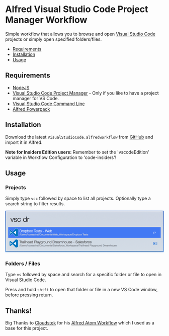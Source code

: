 # Alfred Visual Studio Code Project Manager Workflow

Simple workflow that allows you to browse and open [Visual Studio Code](https://code.visualstudio.com/) projects or simply open specified folders/files.

* [Requirements](#requirements)
* [Installation](#installation)
* [Usage](#usage)

## Requirements

* [NodeJS](https://nodejs.org)
* [Visual Studio Code Project Manager](https://marketplace.visualstudio.com/items?itemName=alefragnani.project-manager) - Only if you like to have a project manager for VS Code.
* [Visual Studio Code Command Line](https://code.visualstudio.com/docs/setup/mac)
* [Alfred Powerpack](https://www.alfredapp.com/powerpack)

## Installation

Download the latest `VisualStudioCode.alfredworkflow` from [GitHub](https://github.com/konstantinbueschel/alfred-vs-code/releases) and import it in Alfred.

**Note for Insiders Edition users:** Remember to set the 'vscodeEdition' variable in Workflow Configuration to 'code-insiders'!

## Usage

### Projects

Simply type `vsc` followed by space to list all projects. Optionally type a search string to filter results.

![alfred-vs-code](documentation/screenshot.png)

### Folders / Files

Type `vs` followed by space and search for a specific folder or file to open in Visual Studio Code.

Press and hold `shift` to open that folder or file in a new VS Code window, before pressing return.

## Thanks!

Big Thanks to [Cloudstek](https://github.com/Cloudstek) for his [Alfred Atom Workflow](https://github.com/Cloudstek/alfred-atom) which I used as a base for this project.
